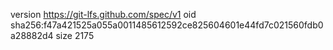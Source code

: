 version https://git-lfs.github.com/spec/v1
oid sha256:f47a421525a055a0011485612592ce825604601e44fd7c021560fdb0a28882d4
size 2175
